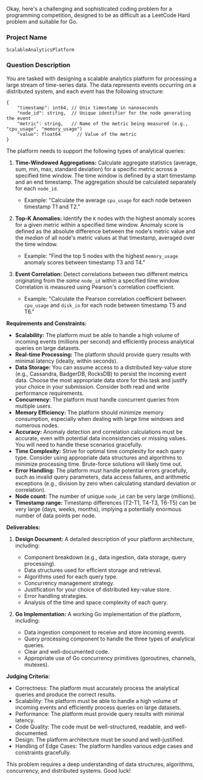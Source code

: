 Okay, here's a challenging and sophisticated coding problem for a programming competition, designed to be as difficult as a LeetCode Hard problem and suitable for Go.

### Project Name

`ScalableAnalyticsPlatform`

### Question Description

You are tasked with designing a scalable analytics platform for processing a large stream of time-series data. The data represents events occurring on a distributed system, and each event has the following structure:

```
{
    "timestamp": int64, // Unix timestamp in nanoseconds
    "node_id": string,  // Unique identifier for the node generating the event
    "metric": string,   // Name of the metric being measured (e.g., "cpu_usage", "memory_usage")
    "value": float64      // Value of the metric
}
```

The platform needs to support the following types of analytical queries:

1.  **Time-Windowed Aggregations:** Calculate aggregate statistics (average, sum, min, max, standard deviation) for a specific metric across a specified time window.  The time window is defined by a start timestamp and an end timestamp. The aggregation should be calculated separately for each `node_id`.

    *   Example: "Calculate the average `cpu_usage` for each node between timestamp T1 and T2."

2.  **Top-K Anomalies:** Identify the `K` nodes with the highest anomaly scores for a given metric within a specified time window. Anomaly score is defined as the absolute difference between the node's metric value and the *median* of all node's metric values at that timestamp, averaged over the time window.

    *   Example: "Find the top 5 nodes with the highest `memory_usage` anomaly scores between timestamp T3 and T4."

3.  **Event Correlation:** Detect correlations between two different metrics originating from the *same* `node_id` within a specified time window. Correlation is measured using Pearson's correlation coefficient.

    *   Example: "Calculate the Pearson correlation coefficient between `cpu_usage` and `disk_io` for each node between timestamp T5 and T6."

**Requirements and Constraints:**

*   **Scalability:** The platform must be able to handle a high volume of incoming events (millions per second) and efficiently process analytical queries on large datasets.
*   **Real-time Processing:** The platform should provide query results with minimal latency (ideally, within seconds).
*   **Data Storage:** You can assume access to a distributed key-value store (e.g., Cassandra, BadgerDB, RocksDB) to persist the incoming event data. Choose the most appropriate data store for this task and justify your choice in your submission.  Consider both read and write performance requirements.
*   **Concurrency:** The platform must handle concurrent queries from multiple users.
*   **Memory Efficiency:** The platform should minimize memory consumption, especially when dealing with large time windows and numerous nodes.
*   **Accuracy:** Anomaly detection and correlation calculations must be accurate, even with potential data inconsistencies or missing values. You will need to handle these scenarios gracefully.
*   **Time Complexity:** Strive for optimal time complexity for each query type. Consider using appropriate data structures and algorithms to minimize processing time.  Brute-force solutions will likely time out.
*   **Error Handling:** The platform must handle potential errors gracefully, such as invalid query parameters, data access failures, and arithmetic exceptions (e.g., division by zero when calculating standard deviation or correlation).
*   **Node count:** The number of unique `node_id` can be very large (millions).
*   **Timestamp range:** Timestamp differences (T2-T1, T4-T3, T6-T5) can be very large (days, weeks, months), implying a potentially enormous number of data points per node.

**Deliverables:**

1.  **Design Document:** A detailed description of your platform architecture, including:

    *   Component breakdown (e.g., data ingestion, data storage, query processing).
    *   Data structures used for efficient storage and retrieval.
    *   Algorithms used for each query type.
    *   Concurrency management strategy.
    *   Justification for your choice of distributed key-value store.
    *   Error handling strategies.
    *   Analysis of the time and space complexity of each query.
2.  **Go Implementation:** A working Go implementation of the platform, including:

    *   Data ingestion component to receive and store incoming events.
    *   Query processing component to handle the three types of analytical queries.
    *   Clear and well-documented code.
    *   Appropriate use of Go concurrency primitives (goroutines, channels, mutexes).

**Judging Criteria:**

*   Correctness: The platform must accurately process the analytical queries and produce the correct results.
*   Scalability: The platform must be able to handle a high volume of incoming events and efficiently process queries on large datasets.
*   Performance: The platform must provide query results with minimal latency.
*   Code Quality: The code must be well-structured, readable, and well-documented.
*   Design: The platform architecture must be sound and well-justified.
*   Handling of Edge Cases: The platform handles various edge cases and constraints gracefully.

This problem requires a deep understanding of data structures, algorithms, concurrency, and distributed systems. Good luck!
